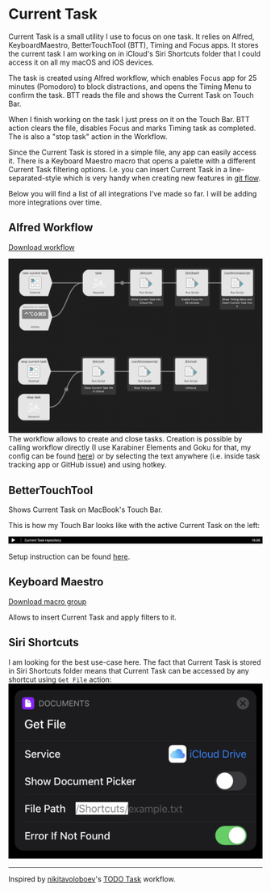 # Current Task
Current Task is a small utility I use to focus on one task. It relies on Alfred, KeyboardMaestro, BetterTouchTool (BTT), Timing and Focus apps. It stores the current task I am working on in iCloud's Siri Shortcuts folder that I could access it on all my macOS and iOS devices.

The task is created using Alfred workflow, which enables Focus app for 25 minutes (Pomodoro) to block distractions, and opens the Timing Menu to confirm the task. BTT reads the file and shows the Current Task on Touch Bar. 

When I finish working on the task I just press on it on the Touch Bar. BTT action clears the file, disables Focus and marks Timing task as completed. The is also a "stop task" action in the Workflow.

Since the Current Task is stored in a simple file, any app can easily access it. There is a Keyboard Maestro macro
that opens a palette with a different Current Task filtering options. I.e. you can insert Current Task in a line-separated-style which is very handy when creating new features in  [git flow](https://github.com/petervanderdoes/gitflow-avh).

Below you will find a list of all integrations I've made so far. I will be adding more integrations over time.

## Alfred Workflow
 [Download workflow](https://github.com/skibitsky/current-task/raw/master/alfred-workflow/current-task-v1.0.alfredworkflow)
 
![Alfred workflow](https://github.com/skibitsky/current-task/raw/master/images/Screenshot%202019-07-15%20at%2016.38.06.png)
The workflow allows to create and close tasks. Creation is possible by  calling workflow directly (I use Karabiner Elements and Goku for that, my config can be found  [here](https://github.com/skibitsky/dotfiles/blob/master/karabiner/karabiner.edn)) or by selecting the text anywhere (i.e. inside task tracking app or GitHub issue) and using hotkey. 

## BetterTouchTool
Shows Current Task on MacBook's Touch Bar.

This is how my Touch Bar looks like with the active Current Task on the left:

![My Touch Bar](https://github.com/skibitsky/current-task/raw/master/images/Touch%20Bar%20Shot%202019-07-15%20at%2016.08.32.png)

Setup instruction can be found [here](https://github.com/skibitsky/current-task/tree/master/btt).

## Keyboard Maestro
 [Download macro group](https://raw.githubusercontent.com/skibitsky/current-task/master/keyboard-maestro/current-task-macros.kmmacros)
 
Allows to insert Current Task and apply filters to it.

## Siri Shortcuts
I am looking for the best use-case here. The fact that Current Task is stored in Siri Shortcuts folder means that Current Task can be accessed by any shortcut using `Get File` action:
![Get File](https://github.com/skibitsky/current-task/raw/master/images/IMG_8A9D0B69DB53-1.jpeg)

---
Inspired by  [nikitavoloboev](https://github.com/nikitavoloboev)'s [TODO Task](https://github.com/nikitavoloboev/small-workflows/tree/master/todo-task#readme) workflow.
